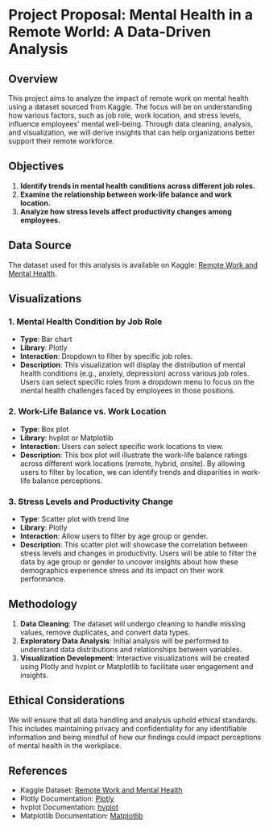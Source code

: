  # Project Proposal: Mental Health in a Remote World: A Data-Driven Analysis

## Overview
This project aims to analyze the impact of remote work on mental health using a dataset sourced from Kaggle. The focus will be on understanding how various factors, such as job role, work location, and stress levels, influence employees' mental well-being. Through data cleaning, analysis, and visualization, we will derive insights that can help organizations better support their remote workforce.

## Objectives
1. **Identify trends in mental health conditions across different job roles.**
2. **Examine the relationship between work-life balance and work location.**
3. **Analyze how stress levels affect productivity changes among employees.**

## Data Source
The dataset used for this analysis is available on Kaggle: [Remote Work and Mental Health](https://www.kaggle.com/datasets/waqi786/remote-work-and-mental-health).

## Visualizations

### 1. Mental Health Condition by Job Role
- **Type**: Bar chart
- **Library**: Plotly
- **Interaction**: Dropdown to filter by specific job roles.
- **Description**: This visualization will display the distribution of mental health conditions (e.g., anxiety, depression) across various job roles. Users can select specific roles from a dropdown menu to focus on the mental health challenges faced by employees in those positions.

### 2. Work-Life Balance vs. Work Location
- **Type**: Box plot
- **Library**: hvplot or Matplotlib
- **Interaction**: Users can select specific work locations to view.
- **Description**: This box plot will illustrate the work-life balance ratings across different work locations (remote, hybrid, onsite). By allowing users to filter by location, we can identify trends and disparities in work-life balance perceptions.

### 3. Stress Levels and Productivity Change
- **Type**: Scatter plot with trend line
- **Library**: Plotly
- **Interaction**: Allow users to filter by age group or gender.
- **Description**: This scatter plot will showcase the correlation between stress levels and changes in productivity. Users will be able to filter the data by age group or gender to uncover insights about how these demographics experience stress and its impact on their work performance.

## Methodology
1. **Data Cleaning**: The dataset will undergo cleaning to handle missing values, remove duplicates, and convert data types.
2. **Exploratory Data Analysis**: Initial analysis will be performed to understand data distributions and relationships between variables.
3. **Visualization Development**: Interactive visualizations will be created using Plotly and hvplot or Matplotlib to facilitate user engagement and insights.

## Ethical Considerations
We will ensure that all data handling and analysis uphold ethical standards. This includes maintaining privacy and confidentiality for any identifiable information and being mindful of how our findings could impact perceptions of mental health in the workplace.

## References
- Kaggle Dataset: [Remote Work and Mental Health](https://www.kaggle.com/datasets/waqi786/remote-work-and-mental-health)
- Plotly Documentation: [Plotly](https://plotly.com/python/)
- hvplot Documentation: [hvplot](https://hvplot.holoviz.org/)
- Matplotlib Documentation: [Matplotlib](https://matplotlib.org/)


 
